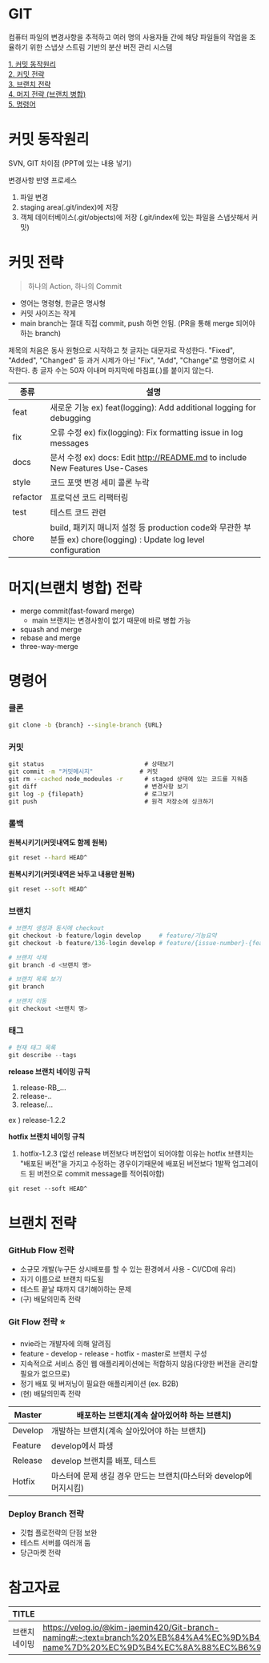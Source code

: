 # GIT
컴퓨터 파일의 변경사항을 추적하고 여러 명의 사용자들 간에 해당 파일들의 작업을 조율하기 위한 스냅샷 스트림 기반의 분산 버전 관리 시스템

[1. 커밋 동작원리](#커밋-동작원리)  
[2. 커밋 전략](#커밋-전략)  
[3. 브랜치 전략](#브랜치-전략)  
[4. 머지 전략 (브랜치 병합)](#머지브랜치-병합-전략)  
[5. 명령어](#명령어)  

# 커밋 동작원리
SVN, GIT 차이점 (PPT에 있는 내용 넣기)

변경사항 반영 프로세스
1. 파일 변경
2. staging area(.git/index)에 저장
3. 객체 데이터베이스(.git/objects)에 저장 (.git/index에 있는 파일을 스냅샷해서 커밋)

# 커밋 전략
> 하나의 Action, 하나의 Commit

- 영어는 명령형, 한글은 명사형
- 커밋 사이즈는 작게
- main branch는 절대 직접 commit, push 하면 안됨. (PR을 통해 merge 되어야 하는 branch)

제목의 처음은 동사 원형으로 시작하고 첫 글자는 대문자로 작성한다. "Fixed", "Added", "Changed" 등 과거 시제가 아닌 "Fix", "Add", "Change"로 명령어로 시작한다. 총 글자 수는 50자 이내며 마지막에 마침표(.)를 붙이지 않는다.

| 종류 | 설명 |
| --- | --- |
| feat  | 새로운 기능 ex) feat(logging): Add additional logging for debugging |
| fix | 오류 수정 ex) fix(logging): Fix formatting issue in log messages |
| docs | 문서 수정 ex) docs: Edit http://README.md to include New Features Use-Cases |
| style | 코드 포맷 변경 세미 콜론 누락 |
| refactor | 프로덕션 코드 리팩터링 |
| test | 테스트 코드 관련 |
| chore | build, 패키지 매니저 설정 등 production code와 무관한 부분들 ex) chore(logging) : Update log level configuration |

# 머지(브랜치 병합) 전략
- merge commit(fast-foward merge)
    - main 브랜치는 변경사항이 없기 때문에 바로 병합 가능 
- squash and merge
- rebase and merge
- three-way-merge

# 명령어

### 클론
``` cmd
git clone -b {branch} --single-branch {URL}
```

### 커밋

```cmd
git status                            # 상태보기
git commit -m "커밋메시지"             # 커밋
git rm --cached node_modeules -r      # staged 상태에 있는 코드를 지워줌
git diff                              # 변경사항 보기
git log -p {filepath}                 # 로그보기
git push                              # 원격 저장소에 싱크하기
```

### 롤백
**원복시키기(커밋내역도 함께 원복)**

```cmd
git reset --hard HEAD^
```

**원복시키기(커밋내역은 놔두고 내용만 원복)**

```cmd
git reset --soft HEAD^
```

### 브랜치

```powershell
# 브랜치 생성과 동시에 checkout
git checkout -b feature/login develop     # feature/기능요약
git checkout -b feature/136-login develop # feature/{issue-number}-{feature-name}

# 브랜치 삭제
git branch -d <브랜치 명>

# 브랜치 목록 보기
git branch

# 브랜치 이동
git checkout <브랜치 명>
```

### 태그

```powershell
# 현재 태그 목록
git describe --tags
```

**release 브랜치 네이밍 규칙**
1. release-RB_...
2. release-..
3. release/...

ex )
release-1.2.2

**hotfix 브랜치 네이밍 규칙**
1. hotfix-1.2.3 
(앞선 release 버전보다 버전업이 되어야함
이유는 hotfix 브랜치는 "배포된 버전"을 가지고 수정하는 경우이기때문에
배포된 버전보다 1발짝 업그레이드 된 버전으로 commit message를 적어줘야함)

```markdown
git reset --soft HEAD^
```

# 브랜치 전략
### GitHub Flow 전략

- 소규모 개발(누구든 상시배포를 할 수 있는 환경에서 사용 - CI/CD에 유리)
- 자기 이름으로 브랜치 따도됨
- 테스트 끝날 때까지 대기해야하는 문제
- (구) 배달의민족 전략

### Git Flow 전략 ⭐
- nvie라는 개발자에 의해 알려짐
- feature - develop - release - hotfix - master로 브랜치 구성
- 지속적으로 서비스 중인 웹 애플리케이션에는 적합하지 않음(다양한 버전을 관리할 필요가 없으므로)
- 정기 배포 및 버저닝이 필요한 애플리케이션 (ex. B2B)
- (현) 배달의민족 전략

| Master | 배포하는 브랜치(계속 살아있어햐 하는 브랜치) |
| --- | --- |
| Develop | 개발하는 브랜치(계속 살아있어야 하는 브랜치) |
| Feature | develop에서 파생 |
| Release | develop 브랜치를 배포, 테스트 |
| Hotfix | 마스터에 문제 생길 경우 만드는 브랜치(마스터와 develop에 머지시킴) |

### Deploy Branch 전략

- 깃헙 플로전략의 단점 보완
- 테스트 서버를 여러개 둠
- 당근마켓 전략

# 참고자료
|TITLE|URL|
|---|---|
|브랜치 네이밍|https://velog.io/@kim-jaemin420/Git-branch-naming#:~:text=branch%20%EB%84%A4%EC%9D%B4%EB%B0%8D%20%EA%B7%9C%EC%B9%99%201%20%EC%96%B4%EB%96%A4%20%EC%9D%B4%EB%A6%84%EB%8F%84%20%EA%B0%80%EB%8A%A5%ED%95%98%EB%8B%A4.%20%EB%8B%A8%2C,%7Bfeature-name%7D%20%EC%9D%B4%EC%8A%88%EC%B6%94%EC%A0%81%EC%9D%84%20%EC%82%AC%EC%9A%A9%ED%95%9C%EB%8B%A4%EB%A9%B4%20%EC%9D%B4%EC%99%80%20%EA%B0%99%EC%9D%80%20%ED%98%95%EC%8B%9D%EC%9D%84%20%EB%94%B0%EB%A5%B8%EB%8B%A4.%20|